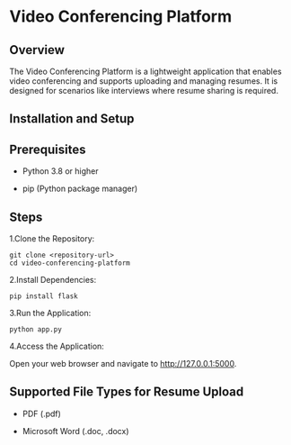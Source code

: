 # Video Conferencing Platform

## Overview

The Video Conferencing Platform is a lightweight application that enables video conferencing and supports uploading and managing resumes. It is designed for scenarios like interviews where resume sharing is required.


## Installation and Setup

## Prerequisites

- Python 3.8 or higher

- pip (Python package manager)

## Steps

1.Clone the Repository:

    git clone <repository-url>
    cd video-conferencing-platform

2.Install Dependencies:

    pip install flask

3.Run the Application:

    python app.py

4.Access the Application:

Open your web browser and navigate to http://127.0.0.1:5000.

## Supported File Types for Resume Upload

- PDF (.pdf)

- Microsoft Word (.doc, .docx)
